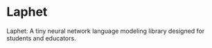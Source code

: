 # Laphet
Laphet: A tiny neural network language modeling library designed for students and educators.
